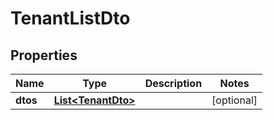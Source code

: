 # TenantListDto

## Properties
Name | Type | Description | Notes
------------ | ------------- | ------------- | -------------
**dtos** | [**List&lt;TenantDto&gt;**](TenantDto.md) |  |  [optional]
